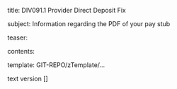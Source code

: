 title:					DIV091.1 Provider Direct Deposit Fix

subject:				Information regarding the PDF of your pay stub 

teaser:					

contents:				

template: GIT-REPO/zTemplate/...

text version 				[] 